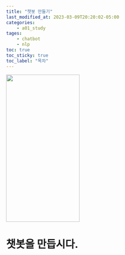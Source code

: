 ```yaml
---
title: "챗봇 만들기"
last_modified_at: 2023-03-09T20:20:02-05:00
categories:
    - a01_study
tages:
    - chatbot
    - nlp
toc: true
toc_sticky: true
toc_label: "목차"
---
```



<img src="../../../image/chatbot/chatbot_lachesis.png" 
width="200" height="400"/>

# 챗봇을 만듭시다.
